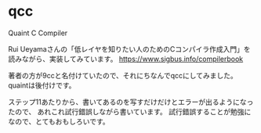 # qcc

Quaint C Compiler

Rui Ueyamaさんの「低レイヤを知りたい人のためのCコンパイラ作成入門」を
読みながら、実装してみています。
https://www.sigbus.info/compilerbook

著者の方が9ccと名付けていたので、それにちなんでqccにしてみました。
quaintは後付けです。

ステップ11あたりから、書いてあるのを写すだけだけとエラーが出るようになったので、
あれこれ試行錯誤しながら書いています。
試行錯誤することが勉強になので、とてもおもしろいです。
